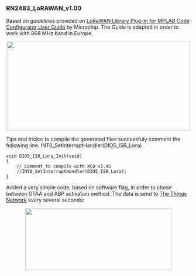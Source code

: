### RN2483_LoRAWAN_v1.00

Based on guidelines provided on [LoRaWAN Library Plug-In for MPLAB Code Configurator User Guide](https://github.com/kamval/RN2483/blob/master/Documents/40001864B.pdf) by Microchip. The Guide is adapted in order to work with 868 MHz band in Europe.

<p align="center">
  <img width="500" height="244" src="https://github.com/kamval/RN2483/blob/master/Documents/RN2483_LoRAWAN_v1.00.X.png">
</p>

Tips and tricks: to compile the generated files successfuly comment the following line: INT0_SetInterruptHandler(DIO5_ISR_Lora)

```
void DIO5_ISR_Lora_Init(void)
{
    // Comment to compile with XC8 v1.45
    //INT0_SetInterruptHandler(DIO5_ISR_Lora);
}
```

Added a very simple code, based on software flag, in order to chose between OTAA and ABP activation method. 
The data is send to [The Things Network](https://www.thethingsnetwork.org/) every several seconds:

<p align="center">
  <img width="400" height="169" src="https://github.com/kamval/RN2483/blob/master/Documents/TTN_RN2483_LoRAWAN_v1.00.X.png">
</p>
